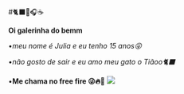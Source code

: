 #🐈‍⬛🖤🎧☕️

**Oi galerinha do bemm**

•_meu nome é Julia e eu tenho 15 anos😝_

•_não gosto de sair e eu amo meu gato o Tiãoo🐈‍⬛_

•**Me chama no free fire 😜🔥🔫**
![](https://images.app.goo.gl/asqGRXHANeNvQhop)
